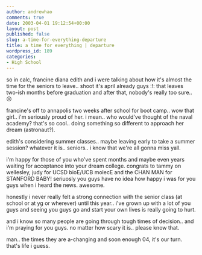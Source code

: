 ```yaml
---
author: andrewhao
comments: true
date: 2003-04-01 19:12:54+00:00
layout: post
published: false
slug: a-time-for-everything-departure
title: a time for everything | departure
wordpress_id: 189
categories:
- High School
---
```


so in calc, francine diana edith and i were talking about how it's almost the time for the seniors to leave.. shoot it's april already guys  :!:  that leaves two-ish months before graduation and after that, nobody's really too sure..  :cry:

francine's off to annapolis two weeks after school for boot camp.. wow that girl.. i'm seriously proud of her. i mean.. who would've thought of the naval academy? that's so cool.. doing something so different to approach her dream (astronaut?).

edith's considering summer classes.. maybe leaving early to take a summer session? whatever it is.. seniors.. i know that we're all gonna miss yall.

i'm happy for those of you who've spent months and maybe even years waiting for acceptance into your dream college. congrats to tammy on wellesley, judy for UCSD bioE/UCB molecE and the CHAN MAN for STANFORD BABY! seriuosly you guys have no idea how happy i was for you guys when i heard the news. awesome.

honestly i never really felt a strong connection with the senior class (at school or at yg or wherever) until this year.. i've grown up with a lot of you guys and seeing you guys go and start your own lives is really going to hurt.

and i know so many people are going through tough times of decision.. and i'm praying for you guys. no matter how scary it is.. please know that.

man.. the times they are a-changing and soon enough 04, it's our turn. that's life i guess.
